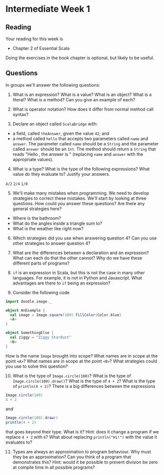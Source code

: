 # Intermediate Week 1

## Reading

Your reading for this week is

- Chapter 2 of Essential Scala

Doing the exercises in the book chapter is optional, but likely to be useful.


## Questions

In groups we'll answer the following questions:

1. What is an expression? What is a value? What is an object? What is a literal? What is a method? Can you give an example of each?


2. What is operator notation? How does it differ from normal method call syntax?


3. Declare an object called `ScalaBridge` with:
- a field, called `theAnswer`, given the value `42`; and
- a method called `hello` that accepts two parameters called `name` and `answer`. The parameter called `name` should be a `String` and the parameter called `answer` should be an `Int`. The method should return a `String` that reads "Hello <name>, the answer is <answer>" (replacing `name` and `answer` with the appropriate values).


4. What is a type? What is the type of the following expressions? What value do they evaluate to? Justify your answers.

`4/2`
`2/4`
`1/0`


5. We'll make many mistakes when programming. We need to develop strategies to correct these mistakes. We'll start by looking at three questions. How could you answer these questions? Are there any general strategies here?

- Where is the bathroom?
- What do the angles inside a triangle sum to?
- What is the weather like right now?


6. Which strategies did you use when answering question 4? Can you use other strategies to answer question 4?


7. What are the differences between a declaration and an expression? What can each do that the other cannot? Why do we have these different parts of programs?


8. `if` is an expression in Scala, but this is not the case in many other languages. For example, it is not in Python and Javascript. What advantages are there to `if` being an expression?


9. Consider the following code

```scala
import doodle.image._

object AnExample {
  val image = Image.square(100).fillColor(Color.blue)
  <A>
}

object SomethingElse {
  val ziggy = "Ziggy Stardust"
  <B>
}
```

How is the name `Image` brought into scope?
What names are in scope at the point `<A>`?
What names are in scope at the point `<B>`?
What strategies could you use to solve this question?


10. What is the type of `Image.circle(100)`? What is the type of `Image.circle(100).draw()`? What is the type of `4 + 2`? What is the type of `println(4 + 2)`? There is a big differences between the expressions

```scala
Image.circle(100)
4 + 2
```

and

```scala
Image.circle(100).draw()
println(4 + 2)
```

that goes beyond their type. What is it? Hint: does it change a program if we replace `4 + 2` with `6`? What about replacing `println("Hi!")` with the value it evaluates to?


11. Types are always an approximation to program behaviour. Why must they be an approximation? Can you think of a program that demonstrates this? Hint: would it be possible to prevent division be zero at compile time in all possible programs?
